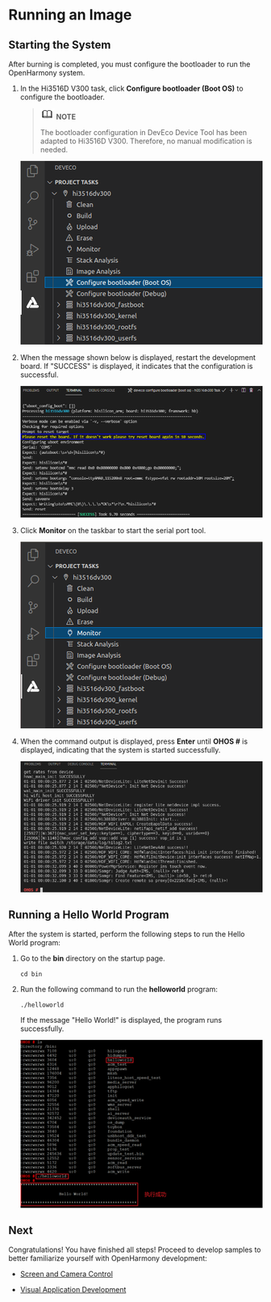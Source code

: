 # Running an Image


## Starting the System

After burning is completed, you must configure the bootloader to run the OpenHarmony system.

1. In the Hi3516D V300 task, click **Configure bootloader (Boot OS)** to configure the bootloader.
   > ![icon-note.gif](public_sys-resources/icon-note.gif) **NOTE**
   >
   > The bootloader configuration in DevEco Device Tool has been adapted to Hi3516D V300. Therefore, no manual modification is needed.
   
   ![bootloader](figures/bootloader.png)
   
2. When the message shown below is displayed, restart the development board. If "SUCCESS" is displayed, it indicates that the configuration is successful.

   ![reset_success](figures/reset_success.png)

3. Click **Monitor** on the taskbar to start the serial port tool.

   ![monitor](figures/monitor.png)

4. When the command output is displayed, press **Enter** until **OHOS \#** is displayed, indicating that the system is started successfully.

   ![reboot-success](figures/reboot-success.png)


## Running a Hello World Program

After the system is started, perform the following steps to run the Hello World program:

1. Go to the **bin** directory on the startup page.
   
   ```shell
   cd bin
   ```

2. Run the following command to run the **helloworld** program:
   
   ```shell
   ./helloworld
   ```

   If the message "Hello World!" is displayed, the program runs successfully.

   ![en-us_image_0000001360320977](figures/en-us_image_0000001360320977.png)


## Next

Congratulations! You have finished all steps! Proceed to develop samples to better familiarize yourself with OpenHarmony development:

- [Screen and Camera Control](../guide/device-camera-control-overview.md)

- [Visual Application Development](../guide/device-camera-visual-overview.md)
